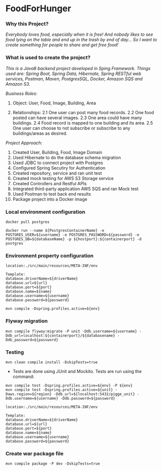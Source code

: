 # **FoodForHunger**


### Why this Project?
*Everybody loves food, especially when it is free! And nobody likes to see food lying on the table and end up in the trash by end of day... So I want to create something for people to share and get free food!*

### What is used to create the project?
*This is a Java8 backend project developed in Sping Framework. Things used are: Spring Boot, Spring Data, Hibernate, Spring RESTful web services, Postman, Maven, PostgresSQL, Docker, Amazon SQS and Amazon S3.*

*Business Roles:*

1. Object: User, Food, Image, Building, Area

2. Relationships:
	2.1 One user can post many food records.
	2.2 One food posted can have several images.
	2.3 One area could have many buildings.
	2.4 Food record is mapped to one building and its area.
	2.5 One user can choose to not subscribe or subscribe to any buildings/areas as desired. 

*Project Approach:*

1. Created User, Building, Food, Image Domain
2. Used Hibernate to do the database schema migration
3. Used JDBC to connect project with Postgres
4. Configured Spring Secutiry for Authentication
5. Created repository, service and ran unit test
6. Created mock testing for AWS S3 Storage service
7. Created Controllers and Restful APIs
8. Integrated third-party application AWS SQS and ran Mock test
9. Used Postman to test back end results
10. Package project into a Docker image

### Local environment configuration

```
docker pull postgres

docker run --name ${PostgresContainerName} -e POSTGRES_USER=${username} -e POSTGRES_PASSWORD=${password} -e POSTGRES_DB=${databaseName} -p ${hostport}:${containerport} -d postgres
```

### Environment property configuration

```
location:./src/main/resources/META-INF/env
   
Template:
database.driverName=${driverName}
database.url=${url}
database.port=${port}
database.name=${name}
database.username=${username}
database.password=${password}
   
mvn compile -Dspring.profiles.active=${env}
```

### Flyway migration

```$xslt
mvn compile flyway:migrate -P unit -Ddb_username=${username} -Ddb_url=localhost:${containerport}/${databasename} -Ddb_password=${password} 
```

### Testing

```mvn clean compile install -DskipTests=true```
* Tests are done using JUnit and Mockito. Tests are run using the command:
```$xslt
mvn compile test -Dspring.profiles.active=${env} -P ${env}
mvn compile test -Dspring.profiles.active=${unit} -Daws.region=${region} -Ddb_url=${localhost:5432/pigge_unit} -Ddb.username=${username} -Ddb.password=${password} 
```
```$xslt
location:./src/main/resources/META-INF/env

Template:
database.driverName=${driverName}
database.url=${url}
database.port=${port}
database.name=${name}
database.username=${username}
database.password=${password}
```

### Create war package file

```$xslt
mvn compile package -P dev -DskipTests=true
```


	







